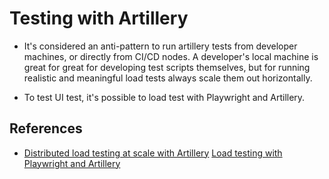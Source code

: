 # Testing with Artillery

- It's considered an anti-pattern to run artillery tests from developer machines, or directly from CI/CD nodes. A developer's local machine is great for great for developing test scripts themselves, but for running realistic and meaningful load tests always scale them out horizontally.

- To test UI test, it's possible to load test with Playwright and Artillery.

## References

- [Distributed load testing at scale with Artillery](https://www.artillery.io/docs/load-testing-at-scale)
  [Load testing with Playwright and Artillery](https://www.artillery.io/docs/reference/engines/playwright)

